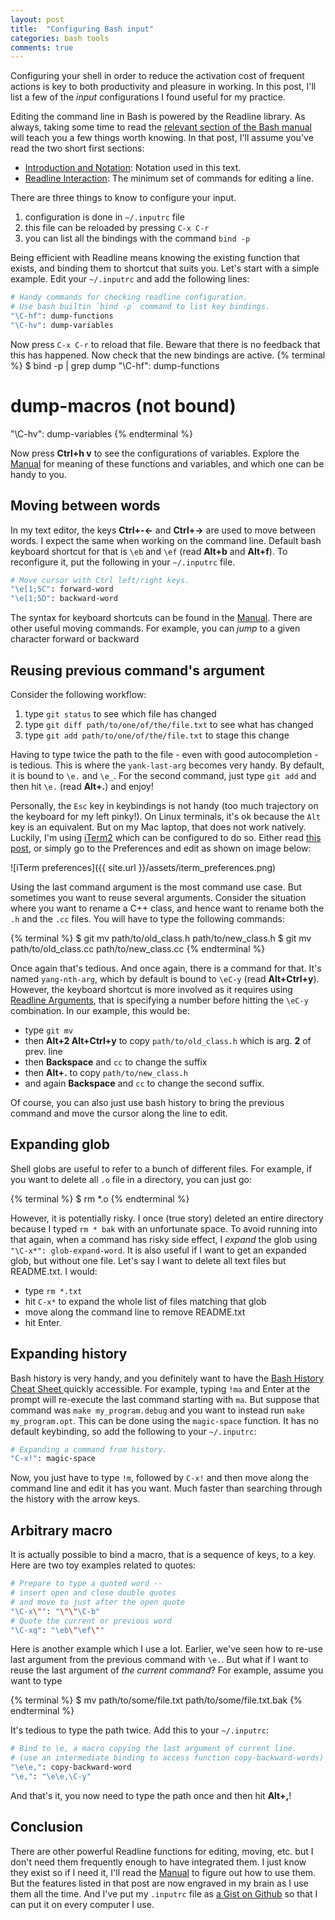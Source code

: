 ```yaml
---
layout: post
title:  "Configuring Bash input"
categories: bash tools
comments: true
---
```


Configuring your shell in order to reduce the activation cost of frequent actions is key to both productivity and pleasure in working. In this post, I'll list a few of the _input_ configurations I found useful for my practice.

Editing the command line in Bash is powered by the Readline library. As always, taking some time to read the [relevant section of the Bash manual][Manual] will teach you a few things worth knowing. In that post, I'll assume you've read the two short first sections:

- [Introduction and Notation]:	  	Notation used in this text.
- [Readline Interaction]:	  	The minimum set of commands for editing a line.

There are three things to know to configure your input.

1. configuration is done in `~/.inputrc` file
2. this file can be reloaded by pressing `C-x C-r`
3. you can list all the bindings with the command `bind -p`

Being efficient with Readline means knowing the existing function that exists, and binding them to shortcut that suits you. Let's start with a simple example. Edit your `~/.inputrc` and add the following lines:

``` bash
# Handy commands for checking readline configuration.
# Use bash builtin `bind -p` command to list key bindings.
"\C-hf": dump-functions
"\C-hv": dump-variables
```

Now press `C-x C-r` to reload that file. Beware that there is no feedback that this has happened. Now check that the new bindings are active.
{%  terminal %}
$ bind -p | grep dump
"\C-hf": dump-functions
# dump-macros (not bound)
"\C-hv": dump-variables
{%  endterminal %}

Now press **Ctrl+h v** to see the configurations of variables. Explore the [Manual] for meaning of these functions and variables, and which one can be handy to you. 

## Moving between words

In my text editor, the keys **Ctrl+-←** and **Ctrl+→** are used to move between words. I expect the same when working on the command line. Default bash keyboard shortcut for that is `\eb` and `\ef` (read **Alt+b** and **Alt+f**). To reconfigure it, put the following in your `~/.inputrc` file.

``` bash
# Move cursor with Ctrl left/right keys.
"\e[1;5C": forward-word
"\e[1;5D": backward-word
```

The syntax for keyboard shortcuts can be found in the [Manual]. There are other useful moving commands. For example, you can _jump_ to a given character forward or backward

## Reusing previous command's argument

Consider the following workflow:

1. type `git status` to see which file has changed
2. type `git diff path/to/one/of/the/file.txt` to see what has changed
3. type `git add path/to/one/of/the/file.txt` to stage this change

Having to type twice the path to the file - even with good autocompletion - is tedious. This is where the `yank-last-arg` becomes very handy. By default, it is bound to `\e.` and `\e_`. For the second command, just type `git add` and then hit `\e.`  (read **Alt+.**) and enjoy! 

Personally, the `Esc` key in keybindings is not handy (too much trajectory on the keyboard for my left pinky!). On Linux terminals, it's ok because the `Alt` key is an equivalent. But on my Mac laptop, that does not work natively. Luckily, I'm using [iTerm2] which can be configured to do so. Either read [this post](http://thinkingeek.com/2012/11/17/mac-os-x-iterm-meta-key/), or simply go to the Preferences and edit as shown on image below:

![iTerm preferences]({{ site.url }}/assets/iterm_preferences.png)

Using the last command argument is the most command use case. But sometimes you want to reuse several arguments. Consider the situation where you want to rename a C++ class, and hence want to rename both the `.h` and the `.cc` files. You will have to type the following commands:

{% terminal %}
$ git mv path/to/old_class.h path/to/new_class.h
$ git mv path/to/old_class.cc path/to/new_class.cc
{% endterminal %}

Once again that's tedious. And once again, there is a command for that. It's named `yang-nth-arg`, which by default is bound to `\eC-y` (read **Alt+Ctrl+y**). However, the keyboard shortcut is more involved as it requires using [Readline Arguments](http://www.gnu.org/software/bash/manual/html_node/Readline-Arguments.html), that is specifying a number before hitting the `\eC-y` combination. In our example, this would be:

- type `git mv`
- then **Alt+2 Alt+Ctrl+y** to copy `path/to/old_class.h` which is arg. **2** of prev. line
- then **Backspace** and `cc` to change the suffix
- then **Alt+.** to copy `path/to/new_class.h` 
- and again **Backspace** and `cc` to change the second suffix. 

Of course, you can also just use bash history to bring the previous command and move the cursor along the line to edit. 

## Expanding glob

Shell globs are useful to refer to a bunch of different files. For example, if you want to delete all `.o` file in a directory, you can just 
go:

{% terminal %}
$ rm *.o
{% endterminal %}

However, it is potentially risky. I once (true story) deleted an entire directory because I typed `rm * bak` with an unfortunate space. To avoid running into that again, when a command has risky side effect, I _expand_ the glob using `"\C-x*": glob-expand-word`. It is also useful if I want to get an expanded glob, but without one file. Let's say I want to delete all text files but README.txt. I would:

- type `rm *.txt`
- hit `C-x*` to expand the whole list of files matching that glob
- move along the command line to remove README.txt
- hit Enter.

## Expanding history

Bash history is very handy, and you definitely want to have the [Bash History Cheat Sheet
](http://www.catonmat.net/download/bash-history-cheat-sheet.pdf) quickly accessible. For example, typing `!ma` and Enter at the prompt will re-execute the last command starting with `ma`. But suppose that command was `make my_program.debug` and you want to instead run `make my_program.opt`. This can be done using the `magic-space` function. It has no default keybinding, so add the following to your `~/.inputrc`:

``` bash
# Expanding a command from history.
"C-x!": magic-space
```

Now, you just have to type `!m`, followed by `C-x!` and then move along the command line and edit it has you want. Much faster than searching through the history with the arrow keys.

## Arbitrary macro

It is actually possible to bind a macro, that is a sequence of keys, to a key. Here are two toy examples related to quotes:

``` bash
# Prepare to type a quoted word --
# insert open and close double quotes
# and move to just after the open quote
"\C-x\"": "\"\"\C-b"
# Quote the current or previous word
"\C-xq": "\eb\"\ef\""
```

Here is another example which I use a lot. Earlier, we've seen how to re-use last argument from the previous command with `\e.`. But what if I want to reuse the last argument of _the current command_? For example, assume you want to type

{% terminal %}
$ mv path/to/some/file.txt path/to/some/file.txt.bak
{% endterminal %}

It's tedious to type the path twice. Add this to your `~/.inputrc`:

``` bash
# Bind to \e, a macro copying the last argument of current line.
# (use an intermediate binding to access function copy-backward-words)
"\e\e,": copy-backward-word
"\e,": "\e\e,\C-y"
```

And that's it, you now need to type the path once and then hit **Alt+,**!

## Conclusion


There are other powerful Readline functions for editing, moving, etc. but I don't need them frequently enough to have integrated them. I just know they exist so if I need it, I'll read the [Manual] to figure out how to use them. But the features listed in that post are now engraved in my brain as I use them all the time. And I've put my `.inputrc` file as [a Gist on Github](https://gist.github.com/Xadeck/9710435#file-inputrc) so that I can put it on every computer I use.

[Manual]: https://www.gnu.org/software/bash/manual/html_node/Command-Line-Editing.html#Command-Line-Editing
[Introduction and Notation]: https://www.gnu.org/software/bash/manual/html_node/Introduction-and-Notation.html#Introduction-and-Notation
[Readline Interaction]: https://www.gnu.org/software/bash/manual/html_node/Readline-Interaction.html#Readline-Interaction
[iTerm2]: http://www.iterm2.com/#/section/home

